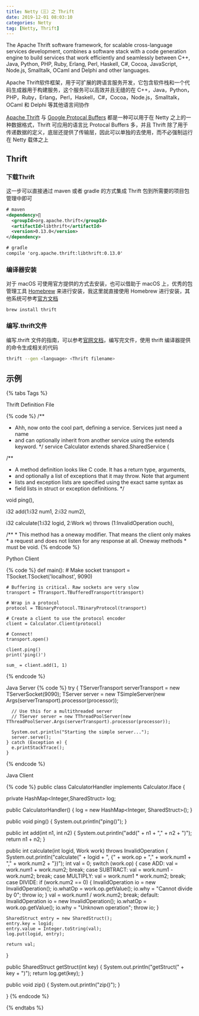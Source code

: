 ```yaml
---
title: Netty（三）之 Thrift
date: 2019-12-01 08:03:10
categories: Netty
tag: [Netty, Thrift]
---
```


The Apache Thrift software framework, for scalable cross-language services development, combines a software stack with a code generation engine to build services that work efficiently and seamlessly between C++, Java, Python, PHP, Ruby, Erlang, Perl, Haskell, C#, Cocoa, JavaScript, Node.js, Smalltalk, OCaml and Delphi and other languages.

Apache Thrift软件框架，用于可扩展的跨语言服务开发，它包含软件栈和一个代码生成器用于构建服务，这个服务可以高效并且无缝的在 C++，Java，Python，PHP，Ruby，Erlang，Perl，Haskell，C#，Cocoa，Node.js，Smalltalk，OCaml 和 Delphi 等其他语言间协作

<!-- more -->

[Apache Thrift](http://thrift.apache.org) 与 [Google Protocal Buffers](https://developers.google.com/protocol-buffers) 都是一种可以用于在 Netty 之上的一种数据格式，Thrift 可应用的语言比 Protocal Buffers 多，并且 Thrift 除了用于传递数据的定义，底层还提供了传输层，因此可以单独的去使用，而不必强制运行在 Netty 载体之上

## Thrift

###  下载Thrift

这一步可以直接通过 maven 或者 gradle 的方式集成 Thrift 包到所需要的项目包管理中即可

```xml
# maven
<dependency>∏
  <groupId>org.apache.thrift</groupId>
  <artifactId>libthrift</artifactId>
  <version>0.13.0</version>
</dependency>

# gradle
compile 'org.apache.thrift:libthrift:0.13.0'
```

### 编译器安装

对于 macOS 可使用官方提供的方式去安装，也可以借助于 macOS 上，优秀的包管理工具 [Homebrew](https://brew.sh) 来进行安装，我这里就直接使用 Homebrew 进行安装，其他系统可参考[官方文档](http://thrift.apache.org/docs/install)

```brew
brew install thrift
```

### 编写.thrift文件

编写.thrift 文件的指南，可以参考[官网文档](http://thrift.apache.org/docs/idl)，编写完文件，使用 thrift 编译器提供的命令生成相关的代码

```bash
thrift --gen <language> <Thrift filename>
```

## 示例

{% tabs Tags %}

<!-- tab Thrift Definition File -->

Thrift Definition File

{% code %}
/**
 * Ahh, now onto the cool part, defining a service. Services just need a name
 * and can optionally inherit from another service using the extends keyword.
 */
service Calculator extends shared.SharedService {

  /**
   * A method definition looks like C code. It has a return type, arguments,
   * and optionally a list of exceptions that it may throw. Note that argument
   * lists and exception lists are specified using the exact same syntax as
   * field lists in struct or exception definitions.
   */

   void ping(),

   i32 add(1:i32 num1, 2:i32 num2),

   i32 calculate(1:i32 logid, 2:Work w) throws (1:InvalidOperation ouch),

   /**
    * This method has a oneway modifier. That means the client only makes
    * a request and does not listen for any response at all. Oneway methods
    * must be void.
{% endcode %}

<!-- endtab -->

<!-- tab Python Client -->
Python Client

{% code %}
def main():
    # Make socket
    transport = TSocket.TSocket('localhost', 9090)

    # Buffering is critical. Raw sockets are very slow
    transport = TTransport.TBufferedTransport(transport)

    # Wrap in a protocol
    protocol = TBinaryProtocol.TBinaryProtocol(transport)

    # Create a client to use the protocol encoder
    client = Calculator.Client(protocol)

    # Connect!
    transport.open()

    client.ping()
    print('ping()')

    sum_ = client.add(1, 1)
{% endcode %}

<!-- endtab -->

<!-- tab Java Server -->
Java Server
{% code %}
    try {
      TServerTransport serverTransport = new TServerSocket(9090);
      TServer server = new TSimpleServer(new Args(serverTransport).processor(processor));

      // Use this for a multithreaded server
      // TServer server = new TThreadPoolServer(new TThreadPoolServer.Args(serverTransport).processor(processor));

      System.out.println("Starting the simple server...");
      server.serve();
    } catch (Exception e) {
      e.printStackTrace();
    }
{% endcode %}

<!-- endtab -->

<!-- tab Java Client -->
Java Client

{% code %}
public class CalculatorHandler implements Calculator.Iface {

  private HashMap<Integer,SharedStruct> log;

  public CalculatorHandler() {
    log = new HashMap<Integer, SharedStruct>();
  }

  public void ping() {
    System.out.println("ping()");
  }

  public int add(int n1, int n2) {
    System.out.println("add(" + n1 + "," + n2 + ")");
    return n1 + n2;
  }

  public int calculate(int logid, Work work) throws InvalidOperation {
    System.out.println("calculate(" + logid + ", {" + work.op + "," + work.num1 + "," + work.num2 + "})");
    int val = 0;
    switch (work.op) {
    case ADD:
      val = work.num1 + work.num2;
      break;
    case SUBTRACT:
      val = work.num1 - work.num2;
      break;
    case MULTIPLY:
      val = work.num1 * work.num2;
      break;
    case DIVIDE:
      if (work.num2 == 0) {
        InvalidOperation io = new InvalidOperation();
        io.whatOp = work.op.getValue();
        io.why = "Cannot divide by 0";
        throw io;
      }
      val = work.num1 / work.num2;
      break;
    default:
      InvalidOperation io = new InvalidOperation();
      io.whatOp = work.op.getValue();
      io.why = "Unknown operation";
      throw io;
    }

    SharedStruct entry = new SharedStruct();
    entry.key = logid;
    entry.value = Integer.toString(val);
    log.put(logid, entry);

    return val;
  }

  public SharedStruct getStruct(int key) {
    System.out.println("getStruct(" + key + ")");
    return log.get(key);
  }

  public void zip() {
    System.out.println("zip()");
  }

}
{% endcode %}

<!-- endtab -->

{% endtabs %}